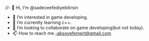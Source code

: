 //- 👋 Hi, I’m @sadeceefediyebilirsin
- 👀 I’m interested in game developing.
- 🌱 I’m currently learning c++.
- 💞️ I’m looking to collaborate on game developing(but not today).
- 📫 How to reach me -aksoyefemert@gmail.com

